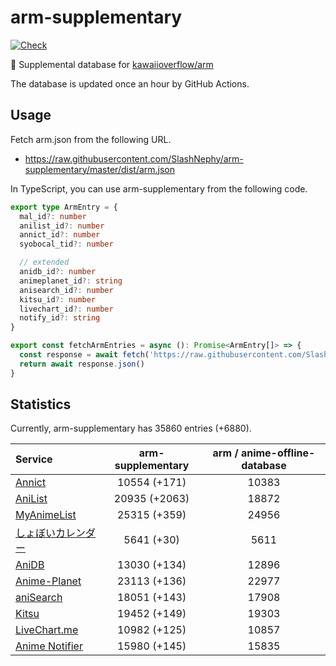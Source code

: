 # arm-supplementary

[![Check](https://github.com/SlashNephy/arm-supplementary/actions/workflows/check-node.yml/badge.svg)](https://github.com/SlashNephy/arm-supplementary/actions/workflows/check-node.yml)

💊 Supplemental database for [kawaiioverflow/arm](https://github.com/kawaiioverflow/arm)

The database is updated once an hour by GitHub Actions.

## Usage

Fetch arm.json from the following URL.

- https://raw.githubusercontent.com/SlashNephy/arm-supplementary/master/dist/arm.json

In TypeScript, you can use arm-supplementary from the following code.

```TypeScript
export type ArmEntry = {
  mal_id?: number
  anilist_id?: number
  annict_id?: number
  syobocal_tid?: number

  // extended
  anidb_id?: number
  animeplanet_id?: string
  anisearch_id?: number
  kitsu_id?: number
  livechart_id?: number
  notify_id?: string
}

export const fetchArmEntries = async (): Promise<ArmEntry[]> => {
  const response = await fetch('https://raw.githubusercontent.com/SlashNephy/arm-supplementary/master/dist/arm.json')
  return await response.json()
}
```

## Statistics

Currently, arm-supplementary has 35860 entries (+6880).

| Service                                     | arm-supplementary | arm / anime-offline-database |
| :------------------------------------------ | :---------------: | :--------------------------: |
| [Annict](https://annict.com)                |   10554 (+171)    |            10383             |
| [AniList](https://anilist.co)               |   20935 (+2063)   |            18872             |
| [MyAnimeList](https://myanimelist.net)      |   25315 (+359)    |            24956             |
| [しょぼいカレンダー](https://cal.syoboi.jp) |    5641 (+30)     |             5611             |
| [AniDB](https://anidb.net)                  |   13030 (+134)    |            12896             |
| [Anime-Planet](https://anime-planet.com)    |   23113 (+136)    |            22977             |
| [aniSearch](https://anisearch.com)          |   18051 (+143)    |            17908             |
| [Kitsu](https://kitsu.io)                   |   19452 (+149)    |            19303             |
| [LiveChart.me](https://livechart.me)        |   10982 (+125)    |            10857             |
| [Anime Notifier](https://notify.moe)        |   15980 (+145)    |            15835             |
